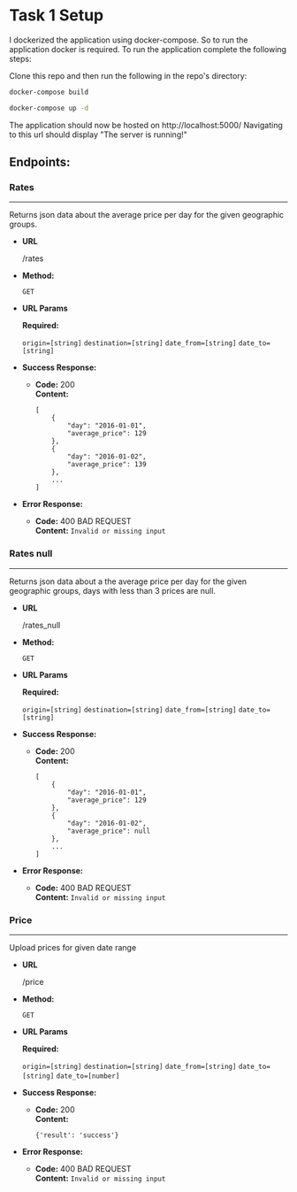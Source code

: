 # Task 1 Setup

I dockerized the application using docker-compose.
So to run the application docker is required.
To run the application complete the following steps:

Clone this repo and then run the following in the repo's directory:

```bash
docker-compose build

docker-compose up -d
```

The application should now be hosted on http://localhost:5000/
Navigating to this url should display "The server is running!"

## Endpoints:

### Rates
----
  Returns json data about the average price per day for the given geographic groups.

* **URL**

  /rates

* **Method:**

  `GET`
  
*  **URL Params**

   **Required:**
 
   `origin=[string]`
   `destination=[string]`
   `date_from=[string]`
   `date_to=[string]`

* **Success Response:**

  * **Code:** 200 <br />
    **Content:**
    ```
    [
        {
            "day": "2016-01-01",
            "average_price": 129
        },
        {
            "day": "2016-01-02",
            "average_price": 139
        },
        ...
    ]
    ```
 
* **Error Response:**

  * **Code:** 400 BAD REQUEST <br />
    **Content:** `Invalid or missing input`

### Rates null
----
  Returns json data about a the average price per day for the given geographic groups, days with less than 3 prices are null.

* **URL**

  /rates_null

* **Method:**

  `GET`
  
*  **URL Params**

   **Required:**
 
   `origin=[string]`
   `destination=[string]`
   `date_from=[string]`
   `date_to=[string]`

* **Success Response:**

  * **Code:** 200 <br />
    **Content:**
    ```
    [
        {
            "day": "2016-01-01",
            "average_price": 129
        },
        {
            "day": "2016-01-02",
            "average_price": null
        },
        ...
    ]
    ```
 
* **Error Response:**

  * **Code:** 400 BAD REQUEST <br />
    **Content:** `Invalid or missing input`

### Price
----
  Upload prices for given date range

* **URL**

  /price

* **Method:**

  `GET`
  
*  **URL Params**

   **Required:**
 
   `origin=[string]`
   `destination=[string]`
   `date_from=[string]`
   `date_to=[string]`
   `date_to=[number]`

* **Success Response:**

  * **Code:** 200 <br />
    **Content:**
    ```
    {'result': 'success'}
    ```
 
* **Error Response:**

  * **Code:** 400 BAD REQUEST <br />
    **Content:** `Invalid or missing input`
